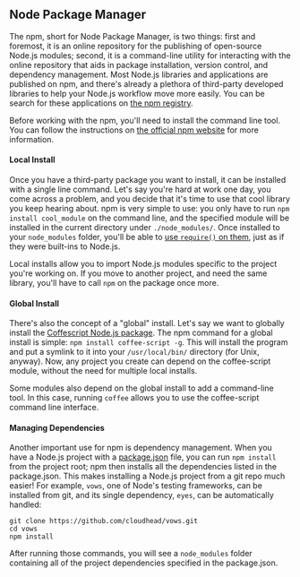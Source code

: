 ## Node Package Manager

The npm, short for Node Package Manager, is two things: first and foremost, it is an online repository for the publishing of open-source Node.js modules; second, it is a command-line utility for interacting with the online repository that aids in package installation, version control, and dependency management.  Most Node.js libraries and applications are published on npm, and there's already a plethora of third-party developed libraries to help your Node.js workflow move more easily. You can be search for these applications on [the npm registry](http://search.npmjs.org). 

Before working with the npm, you'll need to install the command line tool. You can follow the instructions on [the official npm website](http://npmjs.org/) for more information. 

#### Local Install

Once you have a third-party package you want to install, it can be installed with a single line command. Let's say you're hard at work one day, you come across a problem, and you decide that it's time to use that cool library you keep hearing about. npm is very simple to use: you only have to run `npm install cool_module` on the command line, and the specified module will be installed in the current directory under `./node_modules/`.  Once installed to your `node_modules` folder, you'll be able to [use `require()` on them](what-is-require.html), just as if they were built-ins to Node.js.

Local installs allow you to import Node.js modules specific to the project you're working on. If you move to another project, and need the same library, you'll have to call `npm` on the package once more.

#### Global Install

There's also the concept of a "global" install. Let's say we want to globally install the [Coffescript Node.js package](https://github.com/jashkenas/coffee-script). The npm command for a global install is simple: `npm install coffee-script -g`. This will install the program and put a symlink to it into your `/usr/local/bin/` directory (for Unix, anyway). Now, any project you create can depend on the coffee-script module, without the need for multiple local installs.

Some modules also depend on the global install to add a command-line tool. In this case, running `coffee` allows you to use the coffee-script command line interface.

#### Managing Dependencies

Another important use for npm is dependency management.  When you have a Node.js project with a [package.json](what-is-the-file-package-json.html) file, you can run `npm install` from the project root; npm then installs all the dependencies listed in the package.json. This makes installing a Node.js project from a git repo much easier! For example, `vows`, one of Node's testing frameworks, can be installed from git, and its single dependency, `eyes`, can be automatically handled:

    git clone https://github.com/cloudhead/vows.git
    cd vows
    npm install

After running those commands, you will see a `node_modules` folder containing all of the project dependencies specified in the package.json.